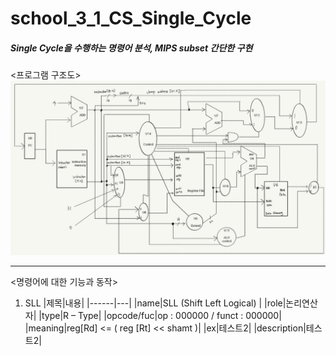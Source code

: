 # school_3_1_CS_Single_Cycle
##### Single Cycle을 수행하는 명령어 분석, MIPS subset 간단한 구현

<프로그램 구조도>
![structure](image/structure.png)

------------------------------------

<명령어에 대한 기능과 동작>
1. SLL
|제목|내용|
|------|---|
|name|SLL (Shift Left Logical) |
|role|논리연산자|
|type|R – Type|
|opcode/fuc|op : 000000 / funct : 000000|
|meaning|reg[Rd] <= ( reg [Rt] << shamt )|
|ex|테스트2|
|description|테스트2|

